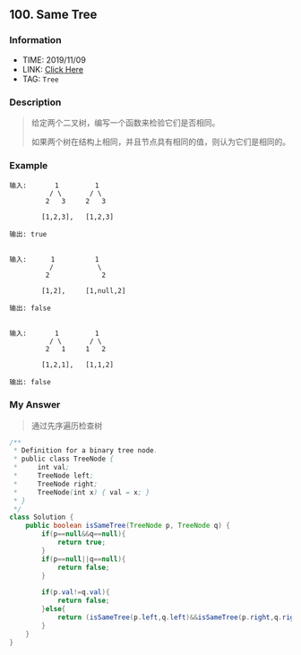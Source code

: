 ## 100. Same Tree

### Information

* TIME: 2019/11/09
* LINK: [Click Here]( https://leetcode-cn.com/problems/same-tree/ )
* TAG: `Tree`

### Description

> 给定两个二叉树，编写一个函数来检验它们是否相同。
>
> 如果两个树在结构上相同，并且节点具有相同的值，则认为它们是相同的。

### Example

```text
输入:       1         1
          / \       / \
         2   3     2   3

        [1,2,3],   [1,2,3]

输出: true


输入:      1          1
          /           \
         2             2

        [1,2],     [1,null,2]

输出: false


输入:       1         1
          / \       / \
         2   1     1   2

        [1,2,1],   [1,1,2]

输出: false
```

### My Answer

> 通过先序遍历检查树

```java
/**
 * Definition for a binary tree node.
 * public class TreeNode {
 *     int val;
 *     TreeNode left;
 *     TreeNode right;
 *     TreeNode(int x) { val = x; }
 * }
 */
class Solution {
    public boolean isSameTree(TreeNode p, TreeNode q) {
        if(p==null&&q==null){
            return true;
        }
        if(p==null||q==null){
            return false;
        }
        
        if(p.val!=q.val){
            return false;
        }else{
            return (isSameTree(p.left,q.left)&&isSameTree(p.right,q.right));
        }
    }
}
```

